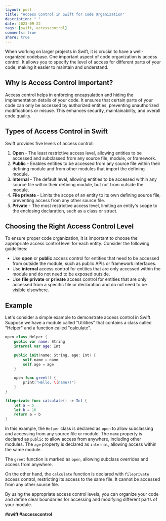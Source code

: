 ```yaml
---
layout: post
title: "Access Control in Swift for Code Organization"
description: " "
date: 2023-09-22
tags: [swift, accesscontrol]
comments: true
share: true
---
```


When working on larger projects in Swift, it is crucial to have a well-organized codebase. One important aspect of code organization is access control. It allows you to specify the level of access for different parts of your code, making it easier to maintain and understand.

## Why is Access Control important?

Access control helps in enforcing encapsulation and hiding the implementation details of your code. It ensures that certain parts of your code can only be accessed by authorized entities, preventing unauthorized modifications or misuse. This enhances security, maintainability, and overall code quality.

## Types of Access Control in Swift

Swift provides five levels of access control:

1. **Open** - The least restrictive access level, allowing entities to be accessed and subclassed from any source file, module, or framework.
2. **Public** - Enables entities to be accessed from any source file within their defining module and from other modules that import the defining module.
3. **Internal** - The default level, allowing entities to be accessed within any source file within their defining module, but not from outside the module.
4. **File private** - Limits the scope of an entity to its own defining source file, preventing access from any other source file.
5. **Private** - The most restrictive access level, limiting an entity's scope to the enclosing declaration, such as a class or struct.

## Choosing the Right Access Control Level

To ensure proper code organization, it is important to choose the appropriate access control level for each entity. Consider the following guidelines:

- Use **open** or **public** access control for entities that need to be accessed from outside the module, such as public APIs or framework interfaces.
- Use **internal** access control for entities that are only accessed within the module and do not need to be exposed outside.
- Use **file private** or **private** access control for entities that are only accessed from a specific file or declaration and do not need to be visible elsewhere.

## Example

Let's consider a simple example to demonstrate access control in Swift. Suppose we have a module called "Utilities" that contains a class called "Helper" and a function called "calculate".

```swift
open class Helper {
    public var name: String
    internal var age: Int

    public init(name: String, age: Int) {
        self.name = name
        self.age = age
    }

    open func greet() {
        print("Hello, \(name)!")
    }
}

fileprivate func calculate() -> Int {
    let a = 5
    let b = 10
    return a + b
}
```

In this example, the `Helper` class is declared as `open` to allow subclassing and accessing from any source file or module. The `name` property is declared as `public` to allow access from anywhere, including other modules. The `age` property is declared as `internal`, allowing access within the same module.

The `greet` function is marked as `open`, allowing subclass overrides and access from anywhere.

On the other hand, the `calculate` function is declared with `fileprivate` access control, restricting its access to the same file. It cannot be accessed from any other source file.

By using the appropriate access control levels, you can organize your code and define clear boundaries for accessing and modifying different parts of your module.

**#swift #accesscontrol**